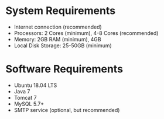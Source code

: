 
# System Requirements
* Internet connection (recommended)
* Processors: 2 Cores (minimum), 4-8 Cores (recommended)
* Memory: 2GB RAM (minimum), 4GB
* Local Disk Storage: 25-50GB (minimum)

# Software Requirements
* Ubuntu 18.04 LTS 
* Java 7 
* Tomcat 7
* MySQL 5.7+ 
* SMTP service (optional, but recommended)
